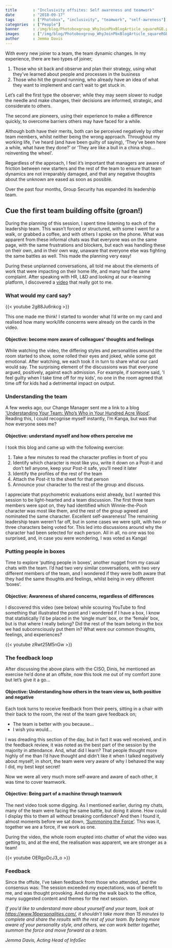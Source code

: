 ```yaml
---
title       : "Inclusivity offsites: Self awareness and teamwork"
date        : "2018-09-17"
tags        : ["Photobox", "inclusivity", "teamwork", "self-awreness"]
categories  : ["People"]
banner      : /img/blog/Photoboxgroup_WhyJoinPbxBlogArticle_squareRGB.png
images      : ["/img/blog/Photoboxgroup_WhyJoinPbxBlogArticle_squareRGB.png"]
author      : Jemma Davis
---
```


With every new joiner to a team, the team dynamic changes. In my experience, there are two types of joiner;

1. Those who sit back and observe and plan their strategy, using what they’ve learned about people and processes in the business 
2. Those who hit the ground running, who already have an idea of what they want to implement and can’t wait to get stuck in.

Let’s call the first type the observer; while they may seem slower to nudge the needle and make changes, their decisions are informed, strategic, and considerate to others. 

The second are pioneers, using their experience to make a difference quickly, to overcome barriers others may have faced for a while.

Although both have their merits, both can be perceived negatively by other team members, whilst neither being the wrong approach. Throughout my working life, I’ve heard (and have been guilty of saying), ‘They’ve been here a while, what have they done?’ or ‘They are like a bull in a china shop... reinventing the wheel’. 

Regardless of the approach, I feel it’s important that managers are aware of friction between new starters and the rest of the team to ensure that team dynamics are not irreparably damaged, and that any negative thoughts about the unknown are eased as soon as possible.

Over the past four months, Group Security has expanded its leadership team.

## Cue the first team building offsite (groan!)

During the planning of this session, I spent time listening to each of the leadership team. This wasn’t forced or structured, with some I went for a walk, or grabbed a coffee, and with others I spoke on the phone. What was apparent from these informal chats was that everyone was on the same page, with the same frustrations and blockers, but each was handling these on their own, and in their own way, unaware that everyone else was fighting the same battles as well. This made the planning very easy!

During these unplanned conversations, all told me about the elements of work that were impacting on their home life, and many had the same complaint. After speaking with HR, L&D and looking at our e-learning platform, I discovered a [video](https://www.youtube.com/watch?v=2g88Ju6nkcg) that really got to me.

### What would my card say?

{{< youtube 2g88Ju6nkcg >}}

This one made me think! I started to wonder what I’d write on my card and realised how many work/life concerns were already on the cards in the video. 

#### Objective: become more aware of colleagues' thoughts and feelings

While watching the video, the differing styles and personalities around the room started to show, some rolled their eyes and joked, while some got emotional. After watching, we each took it in turn to share what our card would say. The surprising element of the discussions was that everyone argued, positively, against each admission. For example, if someone said, 'I feel guilty when I take time off for my kids', no one in the room agreed that time off for kids had a detrimental impact on output. 

### Understanding the team

A few weeks ago, our Change Manager sent me a link to a blog [‘Understanding Your Team: Who’s Who in Your Hundred Acre Wood’](https://recruitloop.com/blog/understanding-your-team-whos-who-in-your-hundred-acre-wood/). Reading this, I could recognise myself instantly, I’m Kanga, but was that how everyone sees me? 

#### Objective: understand myself and how others perceive me

I took this blog and came up with the following exercise:

1. Take a few minutes to read the character profiles in front of you
2. Identify which character is most like you, write it down on a Post-it and don’t tell anyone, keep your Post-it safe, you’ll need it later
3. Identify the profiles of the rest of the team
4. Attach the Post-it to the sheet for that person
5. Announce your character to the rest of the group and discuss.

I appreciate that psychometric evaluations exist already, but I wanted this session to be light-hearted and a team discussion. 
The first three team members were spot on, they had identified which Winnie-the-Pooh character was most like them, and the rest of the group agreed and nominated the same character. Excellent self-awareness! The remaining leadership team weren’t far off, but in some cases we were split, with two or three characters being voted for. This led into discussions around why the character had been selected for each person. All in all, no one was too surprised, and, in case you were wondering, I was voted as Kanga!

### Putting people in boxes

Time to explore ‘putting people in boxes’, another nugget from my casual chats with the team. I’d had two very similar conversations, with two very different members of the team, and I wondered if they were both aware that they had the same thoughts and feelings, whilst being in very different ‘boxes’. 

#### Objective: Awareness of shared concerns, regardless of differences

I discovered this video (see below) while scouring YouTube to find something that illustrated the point and I wondered if I have a box, I know that statistically I’d be placed in the ‘single mum’ box, or the ‘female’ box, but is that where I really belong? Did the rest of the team belong in the box we had subconsciously put them in? What were our common thoughts, feelings, and experiences?

{{< youtube  zRwt25M5nGw >}}

### The feedback loop

After discussing the above plans with the CISO, Dinis, he mentioned an exercise he’d done at an offsite, now this took me out of my comfort zone but let’s give it a go… 

#### Objective: Understanding how others in the team view us, both positive and negative
Each took turns to receive feedback from their peers, sitting in a chair with their back to the room, the rest of the team gave feedback on;

- The team is better with you because...
- I wish you would…

I was dreading this section of the day, but in fact it was well received, and in the feedback review, it was noted as the best part of the session by the majority in attendance. 
And, what did I learn? That people thought more highly of me than I’d have thought and didn’t like it when I talked negatively about myself; in short, the team were very aware of why I behaved the way I did, my best kept secret!

Now we were all very much more self-aware and aware of each other, it was time to cover teamwork.

#### Objective: Being part of a machine through teamwork

The next video took some digging. As I mentioned earlier, during my chats, many of the team were facing the same battle, but doing it alone. How could I display this to them all without breaking confidence? And then I found it, almost moments before we sat down, [‘Summoning the Force’](https://www.youtube.com/watch?v=OERgoDcJ3_o). This was it, together we are a force, if we work as one.

During the video, the whole room erupted into chatter of what the video was getting to, and at the end, the realisation was apparent, we are stronger as a team!

{{< youtube OERgoDcJ3_o >}}

### Feedback

Since the offsite, I’ve taken feedback from those who attended, and the consensus was:
The session exceeded my expectations, was of benefit to me, and was thought provoking.
And during the walk back to the office, many suggested content and themes for the next session.


*If you’d like to understand more about yourself and your team, look at https://www.16personalities.com/, it shouldn’t take more than 15 minutes to complete and share the results with the rest of your team. By being more aware of your personality style, and others, we can work better together, summon the force and move forward as a team.*

*Jemma Davis, Acting Head of InfoSec*
